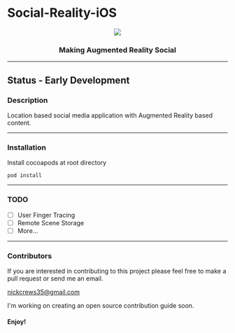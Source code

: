 # Social-Reality-iOS

<p align="center">
  <img src="https://user-images.githubusercontent.com/33267791/111558678-a125fc80-8765-11eb-98a5-000ecb4d18c9.png" />
</p>
<h3 align="center">Making Augmented Reality Social</h3>

---

## Status - Early Development

### Description

Location based social media application with Augmented Reality based content.

---

### Installation

Install cocoapods at root directory

```
pod install
```

---

### TODO

- [ ] User Finger Tracing
- [ ] Remote Scene Storage
- [ ] More...

---

### Contributors

If you are interested in contributing to this project please feel free to make a pull request or send me an email.

nickcrews35@gmail.com


I'm working on creating an open source contribution guide soon.

#### Enjoy!
